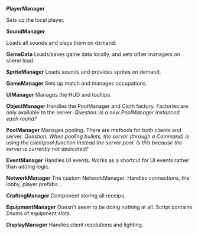 **PlayerManager**

Sets up the local player.

**SoundManager**

Loads all sounds and plays them on demand.

**GameData**
Loads/saves game data locally, and sets other managers on scene load.

**SpriteManager**
Loads sounds and provides sprites on demand.

**GameManager**
Sets up match and manages occupations.

**UIManager**
Manages the HUD and tooltips.

**ObjectManager**
Handles the PoolManager and Cloth factory. Factories are only available to the server.
_Question: Is a new PoolManager instanced each round?_

**PoolManager**
Manages pooling. There are methods for both clients and server.
_Question: When pooling bullets, the server (through a Command) is using the clientpool function instead the server pool. Is this because the server is currently not dedicated?_

**EventManager**
Handles UI events. Works as a shortcut for UI events rather than adding logic.

**NetworkManager**
The custom NetworkManager. Handles connections, the lobby, player prefabs...

**CraftingManager**
Component storing all receips.

**EquipmentManager**
Doesn't seem to be doing nothing at all. Script contains Enums of equipment slots.

**DisplayManager**
Handles client resolutions and lighting.
